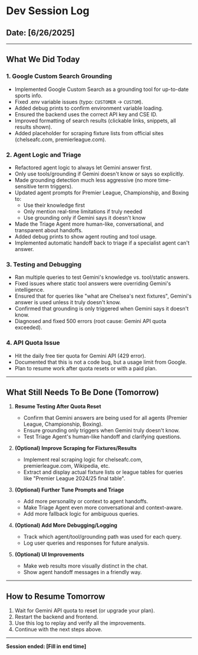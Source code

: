 # Dev Session Log

## Date: [6/26/2025]

---

## **What We Did Today**

### 1. **Google Custom Search Grounding**
- Implemented Google Custom Search as a grounding tool for up-to-date sports info.
- Fixed .env variable issues (typo: `CUSTOMER` → `CUSTOM`).
- Added debug prints to confirm environment variable loading.
- Ensured the backend uses the correct API key and CSE ID.
- Improved formatting of search results (clickable links, snippets, all results shown).
- Added placeholder for scraping fixture lists from official sites (chelseafc.com, premierleague.com).

### 2. **Agent Logic and Triage**
- Refactored agent logic to always let Gemini answer first.
- Only use tools/grounding if Gemini doesn't know or says so explicitly.
- Made grounding detection much less aggressive (no more time-sensitive term triggers).
- Updated agent prompts for Premier League, Championship, and Boxing to:
  - Use their knowledge first
  - Only mention real-time limitations if truly needed
  - Use grounding only if Gemini says it doesn't know
- Made the Triage Agent more human-like, conversational, and transparent about handoffs.
- Added debug prints to show agent routing and tool usage.
- Implemented automatic handoff back to triage if a specialist agent can't answer.

### 3. **Testing and Debugging**
- Ran multiple queries to test Gemini's knowledge vs. tool/static answers.
- Fixed issues where static tool answers were overriding Gemini's intelligence.
- Ensured that for queries like "what are Chelsea's next fixtures", Gemini's answer is used unless it truly doesn't know.
- Confirmed that grounding is only triggered when Gemini says it doesn't know.
- Diagnosed and fixed 500 errors (root cause: Gemini API quota exceeded).

### 4. **API Quota Issue**
- Hit the daily free tier quota for Gemini API (429 error).
- Documented that this is not a code bug, but a usage limit from Google.
- Plan to resume work after quota resets or with a paid plan.

---

## **What Still Needs To Be Done (Tomorrow)**

1. **Resume Testing After Quota Reset**
   - Confirm that Gemini answers are being used for all agents (Premier League, Championship, Boxing).
   - Ensure grounding only triggers when Gemini truly doesn't know.
   - Test Triage Agent's human-like handoff and clarifying questions.

2. **(Optional) Improve Scraping for Fixtures/Results**
   - Implement real scraping logic for chelseafc.com, premierleague.com, Wikipedia, etc.
   - Extract and display actual fixture lists or league tables for queries like "Premier League 2024/25 final table".

3. **(Optional) Further Tune Prompts and Triage**
   - Add more personality or context to agent handoffs.
   - Make Triage Agent even more conversational and context-aware.
   - Add more fallback logic for ambiguous queries.

4. **(Optional) Add More Debugging/Logging**
   - Track which agent/tool/grounding path was used for each query.
   - Log user queries and responses for future analysis.

5. **(Optional) UI Improvements**
   - Make web results more visually distinct in the chat.
   - Show agent handoff messages in a friendly way.

---

## **How to Resume Tomorrow**

1. Wait for Gemini API quota to reset (or upgrade your plan).
2. Restart the backend and frontend.
3. Use this log to replay and verify all the improvements.
4. Continue with the next steps above.

---

**Session ended: [Fill in end time]** 